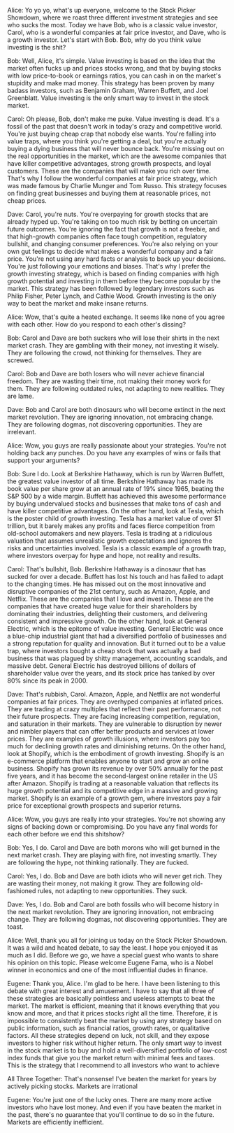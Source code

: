 Alice: Yo yo yo, what's up everyone, welcome to the Stock Picker Showdown, where we roast three different investment strategies and see who sucks the most. Today we have Bob, who is a classic value investor, Carol, who is a wonderful companies at fair price investor, and Dave, who is a growth investor. Let's start with Bob. Bob, why do you think value investing is the shit?

Bob: Well, Alice, it's simple. Value investing is based on the idea that the market often fucks up and prices stocks wrong, and that by buying stocks with low price-to-book or earnings ratios, you can cash in on the market's stupidity and make mad money. This strategy has been proven by many badass investors, such as Benjamin Graham, Warren Buffett, and Joel Greenblatt. Value investing is the only smart way to invest in the stock market.

Carol: Oh please, Bob, don't make me puke. Value investing is dead. It's a fossil of the past that doesn't work in today's crazy and competitive world. You're just buying cheap crap that nobody else wants. You're falling into value traps, where you think you're getting a deal, but you're actually buying a dying business that will never bounce back. You're missing out on the real opportunities in the market, which are the awesome companies that have killer competitive advantages, strong growth prospects, and loyal customers. These are the companies that will make you rich over time. That's why I follow the wonderful companies at fair price strategy, which was made famous by Charlie Munger and Tom Russo. This strategy focuses on finding great businesses and buying them at reasonable prices, not cheap prices.

Dave: Carol, you're nuts. You're overpaying for growth stocks that are already hyped up. You're taking on too much risk by betting on uncertain future outcomes. You're ignoring the fact that growth is not a freebie, and that high-growth companies often face tough competition, regulatory bullshit, and changing consumer preferences. You're also relying on your own gut feelings to decide what makes a wonderful company and a fair price. You're not using any hard facts or analysis to back up your decisions. You're just following your emotions and biases. That's why I prefer the growth investing strategy, which is based on finding companies with high growth potential and investing in them before they become popular by the market. This strategy has been followed by legendary investors such as Philip Fisher, Peter Lynch, and Cathie Wood. Growth investing is the only way to beat the market and make insane returns.

Alice: Wow, that's quite a heated exchange. It seems like none of you agree with each other. How do you respond to each other's dissing?

Bob: Carol and Dave are both suckers who will lose their shirts in the next market crash. They are gambling with their money, not investing it wisely. They are following the crowd, not thinking for themselves. They are screwed.

Carol: Bob and Dave are both losers who will never achieve financial freedom. They are wasting their time, not making their money work for them. They are following outdated rules, not adapting to new realities. They are lame.

Dave: Bob and Carol are both dinosaurs who will become extinct in the next market revolution. They are ignoring innovation, not embracing change. They are following dogmas, not discovering opportunities. They are irrelevant.

Alice: Wow, you guys are really passionate about your strategies. You're not holding back any punches. Do you have any examples of wins or fails that support your arguments?

Bob: Sure I do. Look at Berkshire Hathaway, which is run by Warren Buffett, the greatest value investor of all time. Berkshire Hathaway has made its book value per share grow at an annual rate of 19% since 1965, beating the S&P 500 by a wide margin. Buffett has achieved this awesome performance by buying undervalued stocks and businesses that make tons of cash and have killer competitive advantages. On the other hand, look at Tesla, which is the poster child of growth investing. Tesla has a market value of over $1 trillion, but it barely makes any profits and faces fierce competition from old-school automakers and new players. Tesla is trading at a ridiculous valuation that assumes unrealistic growth expectations and ignores the risks and uncertainties involved. Tesla is a classic example of a growth trap,
where investors overpay for hype and hope, not reality and results.

Carol: That's bullshit, Bob. Berkshire Hathaway is a dinosaur that has sucked for over a decade. Buffett has lost his touch and has failed to adapt to the changing times. He has missed out on the most innovative and disruptive companies of the 21st century,
such as Amazon, Apple, and Netflix. These are the companies that I love and invest in. These are the companies that have created huge value for their shareholders by dominating their industries, delighting their customers, and delivering consistent and impressive growth. On the other hand, look at General Electric, which is the epitome of value investing. General Electric was once a blue-chip industrial giant that had a diversified portfolio of businesses and a strong reputation for quality and innovation. But it turned out to be a value trap, where investors bought a cheap stock that was actually a bad business that was plagued by shitty management, accounting scandals, and massive debt. General Electric has destroyed billions of dollars of shareholder value over the years, and its stock price has tanked by over 80% since its peak in 2000.

Dave: That's rubbish, Carol. Amazon, Apple, and Netflix are not wonderful companies at fair prices. They are overhyped companies at inflated prices. They are trading at crazy multiples that reflect their past performance, not their future prospects. They are facing increasing competition, regulation, and saturation in their markets. They are vulnerable to disruption by newer and nimbler players that can offer better products and services at lower prices. They are examples of growth illusions, where investors pay too much for declining growth rates and diminishing returns. On the other hand, look at Shopify, which is the embodiment of growth investing. Shopify is an e-commerce platform that enables anyone to start and grow an online business. Shopify has grown its revenue by over 50% annually for the past five years, and it has become the second-largest online retailer in the US after Amazon. Shopify is trading at a reasonable valuation that reflects its huge growth potential and its competitive edge in a massive and growing market. Shopify is an example of a growth gem, where investors pay a fair price for exceptional growth prospects and superior returns.

Alice: Wow, you guys are really into your strategies. You're not showing any signs of backing down or compromising. Do you have any final words for each other before we end this shitshow?

Bob: Yes, I do. Carol and Dave are both morons who will get burned in the next market crash. They are playing with fire, not investing smartly. They are following the hype, not thinking rationally. They are fucked.

Carol: Yes, I do. Bob and Dave are both idiots who will never get rich. They are wasting their money, not making it grow. They are following old-fashioned rules, not adapting to new opportunities. They suck.

Dave: Yes, I do. Bob and Carol are both fossils who will become history in the next market revolution. They are ignoring innovation, not embracing change. They are following dogmas, not discovering opportunities. They are toast.

Alice: Well, thank you all for joining us today on the Stock Picker Showdown. It was a wild and heated debate, to say the least. I hope you enjoyed it as much as I did. Before we go, we have a special guest who wants to share his opinion on this topic. Please welcome Eugene Fama, who is a Nobel winner in economics and one of the most influential dudes in finance.

Eugene: Thank you, Alice. I'm glad to be here. I have been listening to this debate with great interest and amusement. I have to say that all three of these strategies are basically pointless and useless attempts to beat the market. The market is efficient, meaning that it knows everything that you know and more, and that it prices stocks right all the time. Therefore, it is impossible to consistently beat the market by using any strategy based on public information,
such as financial ratios, growth rates, or qualitative factors. All these strategies depend on luck, not skill, and they expose investors to higher risk without higher return. The only smart way to invest in the stock market is to buy and hold a well-diversified portfolio of low-cost index funds that give you the market return with minimal fees and taxes. This is the strategy that I recommend to all investors who want to achieve

All Three Together: That's nonsense! I've beaten the market for years by actively picking stocks. Markets are irrational

Eugene: You're just one of the lucky ones. There are many more active investors who have lost money. And even if you have beaten the market in the past, there's no guarantee that you'll continue to do so in the future. Markets are efficiently inefficient.


